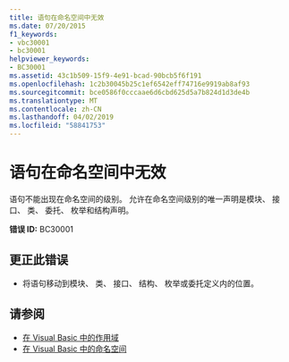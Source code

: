 ```yaml
---
title: 语句在命名空间中无效
ms.date: 07/20/2015
f1_keywords:
- vbc30001
- bc30001
helpviewer_keywords:
- BC30001
ms.assetid: 43c1b509-15f9-4e91-bcad-90bcb5f6f191
ms.openlocfilehash: 1c2b30045b25c1ef6542eff74716e9919ab8af93
ms.sourcegitcommit: bce0586f0cccaae6d6cbd625d5a7b824d1d3de4b
ms.translationtype: MT
ms.contentlocale: zh-CN
ms.lasthandoff: 04/02/2019
ms.locfileid: "58841753"
---
```

# <a name="statement-is-not-valid-in-a-namespace"></a>语句在命名空间中无效
语句不能出现在命名空间的级别。 允许在命名空间级别的唯一声明是模块、 接口、 类、 委托、 枚举和结构声明。  
  
 **错误 ID:** BC30001  
  
## <a name="to-correct-this-error"></a>更正此错误  
  
-   将语句移动到模块、 类、 接口、 结构、 枚举或委托定义内的位置。  
  
## <a name="see-also"></a>请参阅

- [在 Visual Basic 中的作用域](../../../visual-basic/programming-guide/language-features/declared-elements/scope.md)
- [在 Visual Basic 中的命名空间](../../../visual-basic/programming-guide/program-structure/namespaces.md)
